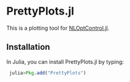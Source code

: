 # PrettyPlots.jl

This is a plotting tool for [NLOptControl.jl](https://juliampc.github.io/MPCDocs.jl/latest/).

## Installation

In Julia, you can install PrettyPlots.jl by typing:
```julia
 julia>Pkg.add("PrettyPlots")
```
